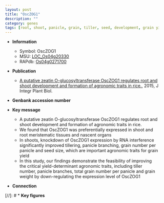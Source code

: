 ```yaml
---
layout: post
title: "OscZOG1"
description: ""
category: genes
tags: [root, shoot, panicle, grain, tiller, seed, development, grain yield, grain number, yield, seed size, tiller number, grain weight, root meristem]
---
```


* **Information**  
    + Symbol: OscZOG1  
    + MSU: [LOC_Os04g20330](http://rice.plantbiology.msu.edu/cgi-bin/ORF_infopage.cgi?orf=LOC_Os04g20330)  
    + RAPdb: [Os04g0271700](http://rapdb.dna.affrc.go.jp/viewer/gbrowse_details/irgsp1?name=Os04g0271700)  

* **Publication**  
    + [A putative zeatin O-glucosyltransferase OscZOG1 regulates root and shoot development and formation of agronomic traits in rice.](http://www.ncbi.nlm.nih.gov/pubmed?term=A+putative+zeatin+O-glucosyltransferase+OscZOG1+regulates+root+and+shoot+development+and+formation+of+agronomic+traits+in+rice.%5BTitle%5D), 2015, J Integr Plant Biol.

* **Genbank accession number**  

* **Key message**  
    + A putative zeatin O-glucosyltransferase OscZOG1 regulates root and shoot development and formation of agronomic traits in rice.
    + We found that OscZOG1 was preferentially expressed in shoot and root meristematic tissues and nascent organs
    + In shoots, knockdown of OscZOG1 expression by RNA interference significantly improved tillering, panicle branching, grain number per panicle and seed size, which are important agronomic traits for grain yield
    + In this study, our findings demonstrate the feasibility of improving the critical yield-determinant agronomic traits, including tiller number, panicle branches, total grain number per panicle and grain weight by down-regulating the expression level of OscZOG1

* **Connection**  

[//]: # * **Key figures**  


